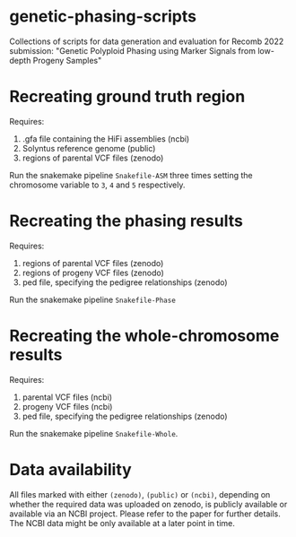 # genetic-phasing-scripts
Collections of scripts for data generation and evaluation for Recomb 2022 submission: "Genetic Polyploid Phasing using Marker Signals from low-depth Progeny Samples"

# Recreating ground truth region

Requires:
1. .gfa file containing the HiFi assemblies (ncbi)
2. Solyntus reference genome (public)
3. regions of parental VCF files (zenodo)

Run the snakemake pipeline `Snakefile-ASM` three times setting the chromosome variable to `3`, `4` and `5` respectively.

# Recreating the phasing results

Requires:
1. regions of parental VCF files (zenodo)
2. regions of progeny VCF files (zenodo)
3. ped file, specifying the pedigree relationships (zenodo)

Run the snakemake pipeline `Snakefile-Phase` 

# Recreating the whole-chromosome results

Requires:
1. parental VCF files (ncbi)
2. progeny VCF files (ncbi)
3. ped file, specifying the pedigree relationships (zenodo)

Run the snakemake pipeline `Snakefile-Whole`.

# Data availability

All files marked with either `(zenodo)`, `(public)` or `(ncbi)`, depending on whether the required data was uploaded on zenodo, is publicly available or available via an NCBI project. Please refer to the paper for further details. The NCBI data might be only available at a later point in time.